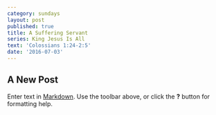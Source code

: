 ```yaml
---
category: sundays
layout: post
published: true
title: A Suffering Servant
series: King Jesus Is All
text: 'Colossians 1:24-2:5'
date: '2016-07-03'
---
```

## A New Post

Enter text in [Markdown](http://daringfireball.net/projects/markdown/). Use the toolbar above, or click the **?** button for formatting help.
